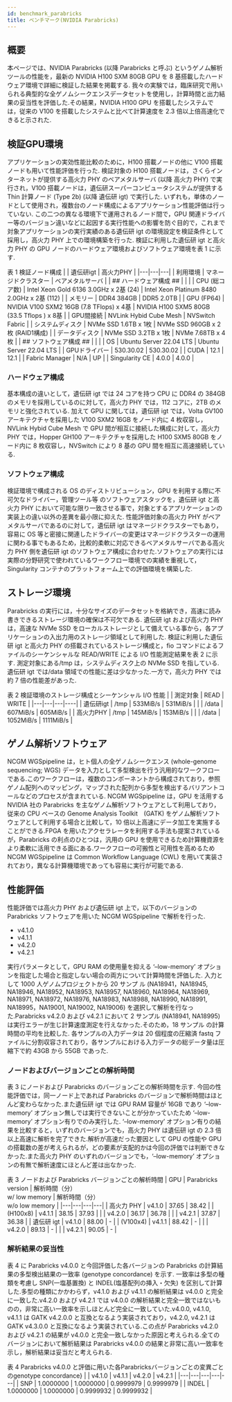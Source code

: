 ```yaml
---
id: benchmark_parabricks
title: ベンチマーク(NVIDIA Parabricks)
---
```


## 概要
本ページでは、NVIDIA Parabricks (以降 Parabricks と呼ぶ) というゲノム解析ツールの性能を，最新の NVIDIA H100 SXM 80GB GPU を 8 基搭載したハードウェア環境で詳細に検証した結果を掲載する.
我々の実験では，臨床研究で用いられる典型的な全ゲノムシークエンスデータセットを使用し，計算時間と出力結果の妥当性を評価した.その結果，NVIDIA H100 GPU を搭載したシステムでは，従来の V100 を搭載したシステムと比べて計算速度を 2.3 倍以上倍高速化できると示された.

## 検証GPU環境
アプリケーションの実効性能比較のために，H100 搭載ノードの他に V100 搭載ノードも用いて性能評価を行った. 検証対象の H100 搭載ノードは，さくらインターネットが提供する高火力 PHY のベアメタルサーバ (以降 高火力 PHY) で実行され，V100 搭載ノードは，遺伝研スーパーコンピュータシステムが提供する Thin 計算ノード (Type 2b) (以降 遺伝研 igt) で実行した. いずれも，単体のノードとして使用され，複数台のノード構成によるアプリケーション性能評価は行っていない.
この二つの異なる環境下で運用されるノード間で，GPU 関連ドライバー等のバージョン違いなどに起因する実行性能への影響を防ぐ目的で，これまで対象アプリケーションの実行実績のある遺伝研 igt の環境設定を検証条件として採用し，高火力 PHY 上での環境構築を行った. 検証に利用した遺伝研 igt と高火力 PHY の GPU ノードのハードウェア環境およびソフトウェア環境を表 1 に示す.

表 1 検証ノード構成
|  | 遺伝研igt | 高火力PHY |
|---|---|---|
| 利用環境 | マネージドクラスター | ベアメタルサーバ |
| ## ハードウェア構成 ## | | |
| CPU (総コア数) | Intel Xeon Gold 6136 3.0GHz x 2基 (24) | Intel Xeon Platinum 8480 2.0GHz x 2基 (112) |
| メモリー | DDR4 384GB | DDR5 2.0TB |
| GPU (FP64) | NVIDIA V100 SXM2 16GB (7.8 TFlops) x 4基 | NVIDIA H100 SXM5 80GB (33.5 Tflops ) x 8基 |
| GPU間接続 | NVLink Hybid Cube Mesh | NVSwitch Fabric |
| システムディスク | NVMe SSD 1.6TB x 1枚 | NVMe SSD 960GB x 2枚 (RAID1構成) |
| データディスク | NVMe SSD 3.2TB x 1枚 | NVMe 7.68TB x 4枚 |
| ## ソフトウェア構成 ## | | |
| OS | Ubuntu Server 22.04 LTS | Ubuntu Server 22.04 LTS |
| GPUドライバー | 530.30.02 | 530.30.02 |
| CUDA | 12.1 | 12.1 |
| Fabric Manager | N/A | UP |
| Singularity CE | 4.0.0 | 4.0.0 |
 
### ハードウェア構成
基本構成の違いとして，遺伝研 igt では 24 コアを持つ CPU に DDR4 の 384GB のメモリを採用しているのに対して，高火力 PHY では，112 コアに，2TB のメモリと強化されている. 加えて GPU に関しては，遺伝研 igt では，Volta GV100 アーキテクチャを採用した V100 SXM2 16GB をノード内に 4 枚収容し，NVLink Hybid Cube Mesh で GPU 間が相互に接続した構成に対して，高火力 PHY では，Hopper GH100 アーキテクチャを採用した H100 SXM5 80GB をノード内に 8 枚収容し，NVSwitch により 8 基の GPU 間を相互に高速接続している.

### ソフトウェア構成
検証環境で構成される OS のディストリビューション，GPU を利用する際に不可欠なドライバー，管理ツール等 のソフトウェアスタックを，遺伝研 igt と高火力 PHY において可能な限り一致させる事で，対象とするアプリケーションの実装上の違い以外の差異を最小限に抑えた. 性能評価対象の高火力 PHY がベアメタルサーバであるのに対して，遺伝研 igt はマネージドクラスターでもあり，容易に OS 等と密接に関連したドライバーの変更はマネージドクラスターの運用に関わる事でもあるため，比較的柔軟に対応できるベアメタルサーバである高火力 PHY 側を遺伝研 igt のソフトウェア構成に合わせた.ソフトウェアの実行には実際の分野研究で使われているワークフロー環境での実績を重視して，Singularity コンテナのプラットフォーム上での評価環境を構築した.

## ストレージ環境
Parabricks の実行には，十分なサイズのデータセットを格納でき，高速に読み書きできるストレージ環境の確保は不可欠である. 遺伝研 igt および高火力 PHY は，高速な NVMe SSD をローカルストレージとして備えている事から，各アプリケーションの入出力用のストレージ領域として利用した. 検証に利用した遺伝研 igt と高火力 PHY の搭載されているストレージ構成と，fio コマンドによるファイルのシーケンシャルな READ/WRITE による I/O 性能測定結果を表 2 に示す. 測定対象にある/tmp は，システムディスク上の NVMe SSD を指している. 遺伝研 igt では/data 領域での性能に差は少なかった.一方で，高火力 PHY では約 7 倍の性能差があった.

表 2 検証環境のストレージ構成とシーケンシャル I/O 性能
| | 測定対象 | READ | WRITE |
|---|---|---|----|
| 遺伝研igt | /tmp | 533MiB/s | 531MiB/s |
| | /data | 607MiB/s | 605MiB/s |
| 高火力PHY | /tmp | 145MiB/s | 153MiB/s |
| | /data | 1052MiB/s | 1111MiB/s |


## ゲノム解析ソフトウェア
NCGM WGSpipeline は，ヒト個人の全ゲノムシークエンス (whole-genome sequencing; WGS) データを入力として多型検出を行う汎用的なワークフローである.このワークフローは，複数のコンポーネントから構成されており，参照ゲノム配列へのマッピング，マップされた配列から多型を検出するバリアントコールなどのプロセスが含まれている.
NCGM WGSpipeline は，GPU を活用する NVIDIA 社の Parabricks を主なゲノム解析ソフトウェアとして利用しており，従来の CPU ベースの Genome Analysis Toolkit　(GATK) をゲノム解析ソフトウェアとして利用する場合と比較して，10 倍以上高速にデータ加工を実施することができる.FPGA を用いたアクセラレータを利用する手法も提案されているが，Parabricks の利点のひとつは，汎用の GPU を使用できるため計算機資源をより柔軟に活用できる面にある.ワークフローの可搬性と可用性を高めるため NCGM WGSpipeline は Common Workflow Language (CWL) を用いて実装されており，異なる計算機環境であっても容易に実行が可能である.

## 性能評価
性能評価では高火力 PHY および遺伝研 igt 上で，以下のバージョンの Parabricks ソフトウェアを用いた NCGM WGSpipeline で解析を行った.
 - v4.1.0
 - v4.1.1
 - v4.2.0
 - v4.2.1

実行パラメータとして，GPU RAM の使用量を抑える ‘–low-memory’ オプションを指定した場合と指定しない場合の両方について計算時間を評価した.
入力として 1000 人ゲノムプロジェクトから 20 サンプ ル (NA18941，NA18945, NA18946, NA18952, NA18953, NA18957, NA18960, NA18964, NA18969, NA18971, NA18972, NA18976, NA18983, NA18988, NA18990, NA18991, NA18995，NA19001, NA19002, NA19006) を選択して解析を行なった.Parabricks v4.2.0 および v4.2.1 において 2 サンプル (NA18941, NA18995) は実行エラーが生じ計算速度測定を行えなかった.そのため，18 サンプル の計算時間の平均を比較した.
各サンプルの入力データは 20 個程度の圧縮済 fastq ファイルに分割収容されており，各サンプルにおける入力データの総データ量は圧縮下で約 43GB から 55GB であった.

### ノードおよびバージョンごとの解析時間
表 3 にノードおよび Parabricks のバージョンごとの解析時間を示す.
今回の性能評価では，同一ノード上であれば Parabricks のバージョンで解析時間はほとんど変わらなかった.また遺伝研 igt では GPU RAM 容量が 16GB であり ‘–low-memory’ オプション無しでは実行できないことが分かっていたため ‘–low-memory’ オプション有りでのみ実行した.
‘–low-memory’ オプション有りの結果を比較すると，いずれのバージョンでも，高火力 PHY は遺伝研 igt の 2.3 倍以上高速に解析を完了できた.解析が高速だった要因として GPU の性能や GPU の搭載数の差が考えられるが，どの要素が支配的かは今回の評価では判断できなかった.また高火力 PHY のいずれのバージョンでも，‘–low-memory’ オプションの有無で解析速度にほとんど差は出なかった.

表 3 ノードおよび Parabricks バージョンごとの解析時間
| GPU | Parabricks<br>version | 解析時間（分）<br>w/ low memory | 解析時間（分）<br>w/o low memory |
|---|---|---|---|
| 高火力 PHY | v4.1.0 | 37.65 | 38.42 |
| (H100x8) | v4.1.1 | 38.15 | 37.93 |
| | v4.2.0 | 36.17 | 36.78 |
| | v4.2.1 | 37.87 | 36.38 |
| 遺伝研 igt | v4.1.0 | 88.00 | - |
| (V100x4) | v4.1.1 | 88.42 | - |
| | v4.2.0 | 89.13 | - |
| | v4.2.1 | 90.05 | - |


### 解析結果の妥当性
表 4 に Parabricks v4.0.0 と今回評価した各バージョンの Parabricks の計算結果の多型検出結果の一致率 (genotype concordance) を示す. 一致率は多型の種類を考慮し SNP(一塩基置換) と INDEL(塩基配列の挿入・欠失) を区別して計算した.多型の種類にかかわらず，v4.1.0 および v4.1.1 の解析結果は v4.0.0 と完全に一致した.v4.2.0 および v4.2.1 では v4.0.0 の解析結果と完全一致ではないものの，非常に高い一致率を示しほとんど完全に一致していた.v4.0.0, v4.1.0, v4.1.1 は GATK v4.2.0.0 と互換となるよう実装されており，v4.2.0, v4.2.1 は GATK v4.3.0.0 と互換になるよう実装されている.この点が Parabricks v4.2.0 および v4.2.1 の結果が v4.0.0 と完全一致しなかった原因と考えられる.全てのバージョンにおいて解析結果は Parabricks v4.0.0 の結果と非常に高い一致率を示し，解析結果は妥当だと考えられる.

表 4 Parabricks v4.0.0 と評価に用いた各Parabricksバージョンごとの変異ごとのgenotype concordance}
|  | v4.1.0 | v4.1.1 | v4.2.0 | v4.2.1 |
|---|---|---|---|---|
| SNP | 1.0000000 | 1.0000000 | 0.9999979 | 0.9999979 |
| INDEL | 1.0000000 | 1.0000000 | 0.9999932 | 0.9999932 |

